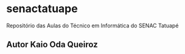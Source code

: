 # senactatuape
Repositório das Aulas do Técnico em Informática do SENAC Tatuapé
## Autor Kaio Oda Queiroz
